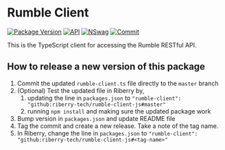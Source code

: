 # Rumble Client

[![Package Version](https://img.shields.io/badge/Version-1.2.1-green.svg)]()
[![API](https://img.shields.io/badge/API%20Version-1.12.0-green.svg)]()
[![NSwag](https://img.shields.io/badge/NSwag-13.8.2.0-green.svg)]()
[![Commit](https://img.shields.io/badge/Commit%20ID-1ad361a-green.svg)]()

This is the TypeScript client for accessing the Rumble RESTful API.

## How to release a new version of this package

1. Commit the updated `rumble-client.ts` file directly to the `master` branch
2. (Optional) Test the updated file in Riberry by,
    1. updating the line in `packages.json`  to `"rumble-client": "github:riberry-tech/rumble-client-js#master"`
    2. running `npm install` and making sure the updated package work
3. Bump version in `packages.json` and update README file
4. Tag the commit and create a new release. Take a note of the tag name.
5. In Riberry, change the line in `packages.json`  to `"rumble-client": "github:riberry-tech/rumble-client-js#<tag-name>"`
